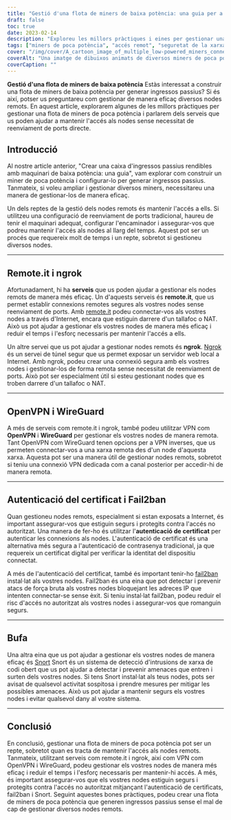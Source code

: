 ```yaml
---
title: "Gestió d'una flota de miners de baixa potència: una guia per a l'accés i la seguretat remots"
draft: false
toc: true
date: 2023-02-14
description: "Exploreu les millors pràctiques i eines per gestionar una flota de miners de poca potència, com remote.it, ngrok, OpenVPN, WireGuard i molt més."
tags: ["miners de poca potència", "accés remot", "seguretat de la xarxa", "openvpn", "protector de fil", "bufar", "ngrok"]
cover: "/img/cover/A_cartoon_image_of_multiple_low-powered_miners_connected.png"
coverAlt: "Una imatge de dibuixos animats de diversos miners de poca potència connectats a un concentrador de xarxa amb les eines que es comenten a l'article."
coverCaption: ""
---
```


**Gestió d'una flota de miners de baixa potència**
Estàs interessat a construir una flota de miners de baixa potència per generar ingressos passius? Si és així, potser us preguntareu com gestionar de manera eficaç diversos nodes remots. En aquest article, explorarem algunes de les millors pràctiques per gestionar una flota de miners de poca potència i parlarem dels serveis que us poden ajudar a mantenir l'accés als nodes sense necessitat de reenviament de ports directe.

## Introducció
Al nostre article anterior, "Crear una caixa d'ingressos passius rendibles amb maquinari de baixa potència: una guia", vam explorar com construir un miner de poca potència i configurar-lo per generar ingressos passius. Tanmateix, si voleu ampliar i gestionar diversos miners, necessitareu una manera de gestionar-los de manera eficaç.

Un dels reptes de la gestió dels nodes remots és mantenir l'accés a ells. Si utilitzeu una configuració de reenviament de ports tradicional, haureu de tenir el maquinari adequat, configurar l'encaminador i assegurar-vos que podreu mantenir l'accés als nodes al llarg del temps. Aquest pot ser un procés que requereix molt de temps i un repte, sobretot si gestioneu diversos nodes.

______

## Remote.it i ngrok

Afortunadament, hi ha **serveis** que us poden ajudar a gestionar els nodes remots de manera més eficaç. Un d'aquests serveis és **remote.it**, que us permet establir connexions remotes segures als vostres nodes sense reenviament de ports. Amb [remote.it](https://www.remote.it/) podeu connectar-vos als vostres nodes a través d'Internet, encara que estiguin darrere d'un tallafoc o NAT. Això us pot ajudar a gestionar els vostres nodes de manera més eficaç i reduir el temps i l'esforç necessaris per mantenir l'accés a ells.

Un altre servei que us pot ajudar a gestionar nodes remots és **ngrok**. [Ngrok](https://ngrok.com/) és un servei de túnel segur que us permet exposar un servidor web local a Internet. Amb ngrok, podeu crear una connexió segura amb els vostres nodes i gestionar-los de forma remota sense necessitat de reenviament de ports. Això pot ser especialment útil si esteu gestionant nodes que es troben darrere d'un tallafoc o NAT.

______

## OpenVPN i WireGuard

A més de serveis com remote.it i ngrok, també podeu utilitzar VPN com **OpenVPN** i **WireGuard** per gestionar els vostres nodes de manera remota. Tant OpenVPN com WireGuard tenen opcions per a VPN inverses, que us permeten connectar-vos a una xarxa remota des d'un node d'aquesta xarxa. Aquesta pot ser una manera útil de gestionar nodes remots, sobretot si teniu una connexió VPN dedicada com a canal posterior per accedir-hi de manera remota.

______

## Autenticació del certificat i Fail2ban

Quan gestioneu nodes remots, especialment si estan exposats a Internet, és important assegurar-vos que estiguin segurs i protegits contra l'accés no autoritzat. Una manera de fer-ho és utilitzar l'**autenticació de certificat** per autenticar les connexions als nodes. L'autenticació de certificat és una alternativa més segura a l'autenticació de contrasenya tradicional, ja que requereix un certificat digital per verificar la identitat del dispositiu connectat.

A més de l'autenticació del certificat, també és important tenir-ho [fail2ban](https://www.fail2ban.org/wiki/index.php/Main_Page) instal·lat als vostres nodes. Fail2ban és una eina que pot detectar i prevenir atacs de força bruta als vostres nodes bloquejant les adreces IP que intenten connectar-se sense èxit. Si teniu instal·lat fail2ban, podeu reduir el risc d'accés no autoritzat als vostres nodes i assegurar-vos que romanguin segurs.

______

## Bufa

Una altra eina que us pot ajudar a gestionar els vostres nodes de manera eficaç és [Snort](https://www.snort.org/) Snort és un sistema de detecció d'intrusions de xarxa de codi obert que us pot ajudar a detectar i prevenir amenaces que entren i surten dels vostres nodes. Si tens Snort instal·lat als teus nodes, pots ser avisat de qualsevol activitat sospitosa i prendre mesures per mitigar les possibles amenaces. Això us pot ajudar a mantenir segurs els vostres nodes i evitar qualsevol dany al vostre sistema.

______

## Conclusió

En conclusió, gestionar una flota de miners de poca potència pot ser un repte, sobretot quan es tracta de mantenir l'accés als nodes remots. Tanmateix, utilitzant serveis com remote.it i ngrok, així com VPN com OpenVPN i WireGuard, podeu gestionar els vostres nodes de manera més eficaç i reduir el temps i l'esforç necessaris per mantenir-hi accés. A més, és important assegurar-vos que els vostres nodes estiguin segurs i protegits contra l'accés no autoritzat mitjançant l'autenticació de certificats, fail2ban i Snort. Seguint aquestes bones pràctiques, podeu crear una flota de miners de poca potència que generen ingressos passius sense el mal de cap de gestionar diversos nodes remots.
